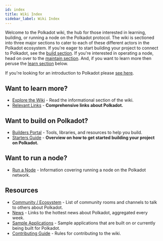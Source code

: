 ```yaml
---
id: index
title: Wiki Index
sidebar_label: Wiki Index
---
```


Welcome to the Polkadot wiki, the hub for those interested in learning, building, or running a node
on the Polkadot protocol. The wiki is sectioned into three major sections to cater to each of these
different actors in the Polkadot ecosystem. If you're eager to start building your project to
connect to Polkadot, see the [build section](#want-to-build-on-polkadot). If you're interested in
operating a node, head on over to the [maintain section](#want-to-run-a-node). And, if you want to
learn more then peruse the [learn section](#want-to-learn-more) below.

If you're looking for an introduction to Polkadot please [see here](learn-introduction).

## Want to learn more?

- [Explore the Wiki](learn-introduction) - Read the informational section of the wiki.
- [Relevant Links](learn-relevant-links) - **Comprehensive links about Polkadot.**

## Want to build on Polkadot?

- [Builders Portal](build-index) - Tools, libraries, and resources to help you build.
- [Starters Guide](build-build-with-polkadot) - **Overview on how to get started building your
  project on Polkadot.**

## Want to run a node?

- [Run a Node](maintain-index) - Information covering running a node on the Polkadot network.

## Resources

- [Community / Ecosystem](community) - List of community rooms and channels to talk to others about
  Polkadot.
- [News](news) - Links to the hottest news about Polkadot, aggregated every week.
- [Sample Applications](build-examples-index) - Sample applications that are built on or currently
  being built for Polkadot.
- [Contributing Guide](contributing) - Rules for contributing to the wiki.
